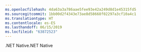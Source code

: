 ```yaml
---
ms.openlocfilehash: 4da63a3a786aae5fee93e42a249d8d1e45315fd5
ms.sourcegitcommit: 1bb00d2f4343e73ae8d58668f02297a3cf10a4c1
ms.translationtype: HT
ms.contentlocale: es-ES
ms.lasthandoff: 06/15/2019
ms.locfileid: "63872523"
---
```

<span data-ttu-id="39caa-101">.NET Native</span><span class="sxs-lookup"><span data-stu-id="39caa-101">.NET Native</span></span>